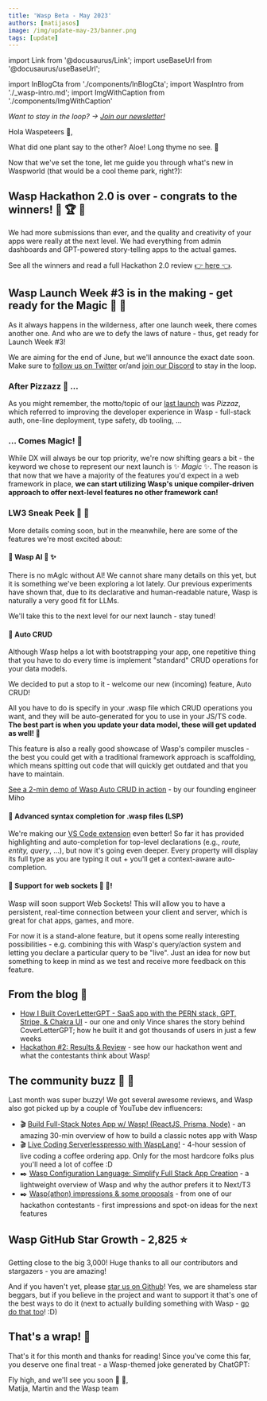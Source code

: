 ```yaml
---
title: 'Wasp Beta - May 2023'
authors: [matijasos]
image: /img/update-may-23/banner.png
tags: [update]
---
```


import Link from '@docusaurus/Link';
import useBaseUrl from '@docusaurus/useBaseUrl';

import InBlogCta from './components/InBlogCta';
import WaspIntro from './_wasp-intro.md';
import ImgWithCaption from './components/ImgWithCaption'

<ImgWithCaption
    alt="Wasp Update May 23"
    source="img/update-may-23/banner.png"
/>

*Want to stay in the loop? → [Join our newsletter!](/#signup)*

Hola Waspeteers 🐝,

What did one plant say to the other? Aloe! Long thyme no see. 🌱

Now that we've set the tone, let me guide you through what's new in Waspworld (that would be a cool theme park, right?):

<!--truncate-->

## Wasp Hackathon 2.0 is over - congrats to the winners! 🐝 🏆 🐝

<ImgWithCaption
    alt="Congrats to the hackathon winners!"
    source="img/update-may-23/typergotchi.png"
    caption="Shoutout to the winning team - Typergotchi! They even made a cool illustration with our mascot, Da Boi 🐝 😎"
/>

We had more submissions than ever, and the quality and creativity of your apps were really at the next level. We had everything from admin dashboards and GPT-powered story-telling apps to the actual games.

<ImgWithCaption
    alt="Hackathon testimonial"
    source="img/update-may-23/testimonial-hackathon.png"
/>

See all the winners and read a full Hackathon 2.0 review [👉 here 👈](/blog/2023/05/19/hackathon-2-review).

## Wasp Launch Week #3 is in the making - get ready for the Magic 🔮 🧙

As it always happens in the wilderness, after one launch week, there comes another one. And who are we to defy the laws of nature - thus, get ready for Launch Week #3!

We are aiming for the end of June, but we'll announce the exact date soon. Make sure to [follow us on Twitter](https://twitter.com/WaspLang) or/and [join our Discord](https://discord.gg/rzdnErX) to stay in the loop.

<ImgWithCaption
    alt="Beautiful"
    source="img/update-may-23/beautiful.gif"
    caption="When you see it ✨"
/>

### After Pizzazz 🍕 ...
As you might remember, the motto/topic of our [last launch](/blog/2023/04/11/wasp-launch-week-two) was *Pizzaz*, which referred to improving the developer experience in Wasp - full-stack auth, one-line deployment, type safety, db tooling, ...

### ... Comes Magic! 🔮
While DX will always be our top priority, we're now shifting gears a bit - the keyword we chose to represent our next launch is ✨ *Magic* ✨. The reason is that now that we have a majority of the features you'd expect in a web framework in place, **we can start utilizing Wasp's unique compiler-driven approach to offer next-level features no other framework can!**

### LW3 Sneak Peek 🤫 👀
More details coming soon, but in the meanwhile, here are some of the features we're most excited about:

#### 🚧 Wasp AI 🤖 ✨
There is no mAgIc without AI! We cannot share many details on this yet, but it is something we've been exploring a lot lately. Our previous experiments have shown that, due to its declarative and human-readable nature, Wasp is naturally a very good fit for LLMs.

We'll take this to the next level for our next launch - stay tuned!

#### 🚧 Auto CRUD
Although Wasp helps a lot with bootstrapping your app, one repetitive thing that you have to do every time is implement "standard" CRUD operations for your data models.

We decided to put a stop to it - welcome our new (incoming) feature, Auto CRUD!

<ImgWithCaption
    alt="Auto CRUD"
    source="img/update-may-23/auto-crud.png"
    caption="Syntax proposal for the new Auto CRUD feature"
/>

All you have to do is specify in your .wasp file which CRUD operations you want, and they will be auto-generated for you to use in your JS/TS code. **The best part is when you update your data model, these will get updated as well! 🤯**

This feature is also a really good showcase of Wasp's compiler muscles - the best you could get with a traditional framework approach is scaffolding, which means spitting out code that will quickly get outdated and that you have to maintain.

[See a 2-min demo of Wasp Auto CRUD in action](https://www.youtube.com/watch?v=IzBxpqV5USE&ab_channel=Wasp) - by our founding engineer Miho

<ImgWithCaption
    alt="Showing off compiler muscles"
    source="img/update-may-23/muscles.gif"
    caption="Our compiler right now"
/>

#### 🚧 Advanced syntax completion for .wasp files (LSP)

<ImgWithCaption
    alt="Improved LSP"
    source="img/update-may-23/new-lsp.png"
/>

We're making our [VS Code extension](https://marketplace.visualstudio.com/items?itemName=wasp-lang.wasp) even better! So far it has provided highlighting and auto-completion for top-level declarations (e.g., *route, entity, query*, ...), but now it's going even deeper. Every property will display its full type as you are typing it out + you'll get a context-aware auto-completion. 


#### 🚧 Support for web sockets 🔌 🧦!
Wasp will soon support Web Sockets! This will allow you to have a persistent, real-time connection between your client and server, which is great for chat apps, games, and more.

<ImgWithCaption
    alt="Web sockets in Wasp"
    source="img/update-may-23/web-sockets.png"
    caption="Defining a new web socket in Wasp config file"
/>

For now it is a stand-alone feature, but it opens some really interesting possibilities - e.g. combining this with Wasp's query/action system and letting you declare a particular query to be "live". Just an idea for now but something to keep in mind as we test and receive more feedback on this feature.

## From the blog 📖
- [How I Built CoverLetterGPT - SaaS app with the PERN stack, GPT, Stripe, & Chakra UI](/blog/2023/04/17/How-I-Built-CoverLetterGPT) - our one and only Vince shares the story behind CoverLetterGPT; how he built it and got thousands of users in just a few weeks
- [Hackathon #2: Results & Review](/blog/2023/05/19/hackathon-2-review) - see how our hackathon went and what the contestants think about Wasp!

## The community buzz 🐝 💬
Last month was super buzzy! We got several awesome reviews, and Wasp also got picked up by a couple of YouTube dev influencers:

<ImgWithCaption
    alt="Wasp testimonial"
    source="img/update-may-23/testimonial-jon.png"
/>

- 🎬 [Build Full-Stack Notes App w/ Wasp! (ReactJS, Prisma, Node)](https://www.youtube.com/watch?v=AA4ckj1P5QY&t=12s&ab_channel=webdecoded) - an amazing 30-min overview of how to build a classic notes app with Wasp
- 🎬 [Live Coding Serverlesspresso with WaspLang!](https://www.youtube.com/watch?v=c3-bbzrdC8E&ab_channel=DevAgrawal) - 4-hour session of live coding a coffee ordering app. Only for the most hardcore folks plus you'll need a lot of coffee :D
- ✒️ [Wasp Configuration Language: Simplify Full Stack App Creation](https://blog.oleggulevskyy.dev/wasp-configuration-language-simplify-full-stack-app-creation) - a lightweight overview of Wasp and why the author prefers it to Next/T3
- ✒️ [Wasp(athon) impressions & some proposals](https://medium.com/@umbrien/wasp-athon-impressions-some-proposals-8f3726890009) - from one of our hackathon contestants - first impressions and spot-on ideas for the next features

## Wasp GitHub Star Growth - 2,825 ⭐
Getting close to the big 3,000! Huge thanks to all our contributors and stargazers - you are amazing!

<ImgWithCaption
    alt="GitHub stars - almost 3,000!"
    source="img/update-may-23/github-stars.png"
    caption="Almost 3,000 stars! 🐝 🚀"
/>

And if you haven't yet, please [star us on Github](https://wasp-lang.dev/docs)! Yes, we are shameless star beggars, but if you believe in the project and want to support it that's one of the best ways to do it (next to actually building something with Wasp - [go do that too](https://wasp-lang.dev/docs)! :D)

## That's a wrap! 🌯

<ImgWithCaption
    alt="A dramatic goodbye gif"
    source="img/update-may-23/goodbye-dramatic.gif"
    caption="A dramatic goodbye - don't ever let go"
/>

That's it for this month and thanks for reading! Since you've come this far, you deserve one final treat - a Wasp-themed joke generated by ChatGPT:

<ImgWithCaption
    alt="GPT Wasp joke"
    source="img/update-may-23/gpt-wasp-joke.png"
    caption="Good one, dad."
/>

Fly high, and we'll see you soon 🐝 🐝,  
Matija, Martin and the Wasp team


